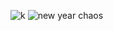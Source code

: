 ![k](https://github.com/user-attachments/assets/35dd5d4e-97f8-4d06-ba98-1b410c8d8f3e)
![new year chaos](https://github.com/user-attachments/assets/edf17736-3a43-4323-988d-376d9429cb98)
